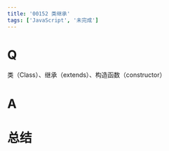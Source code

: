 ```yaml
---
title: '00152 类继承'
tags: ['JavaScript', '未完成']
---
```


# Q

类（Class）、继承（extends）、构造函数（constructor）

# A



# 总结



<script>
  function func() {

  }
  
</script>